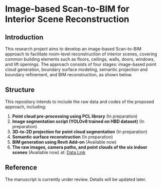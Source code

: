 # Image-based Scan-to-BIM for Interior Scene Reconstruction

## Introduction
This research project aims to develop an image-based Scan-to-BIM approach to facilitate room-level reconstruction of interior scenes, covering common building elements such as floors, ceilings, walls, doors, windows, and lift openings. The approach consists of four stages: image-based point cloud generation, boundary surface modeling, semantic projection and boundary refinement, and BIM reconstruction, as shown below.

## Structure
This repository intends to include the raw data and codes of the proposed approach, including:
1. **Point cloud pre-processing using PCL library** (In preparation)
2. **Image segmentation script (YOLOv8 trained on HBD dataset)** (In preparation)
3. **3D-to-2D projection for point cloud segmentation** (In preparation)
4. **Semantic surface reconstruction** (In preparation)
5. **BIM generation using Revit Add-on** (Available now)
6. **The raw images, camera paths, and point clouds of the six indoor scenes** (Available now) at:
   [Data Link](https://uofmacau-my.sharepoint.com/:f:/g/personal/mowong_um_edu_mo/El6BNj1DOURAt5qup4r1pJsB8h00u47qTq6Sqg7Lz1Q3xg?e=aCOzPV)

## Reference
The manuscript is currently under review. Details will be updated later.
